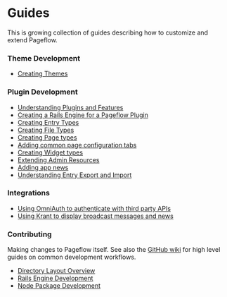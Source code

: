 # Guides

This is growing collection of guides describing how to customize and
extend Pageflow.

### Theme Development

* [Creating Themes](./creating_themes.md)

### Plugin Development

* [Understanding Plugins and Features](./understanding_plugins_and_features.md)
* [Creating a Rails Engine for a Pageflow Plugin](creating_a_pageflow_plugin_rails_engine.md)
* [Creating Entry Types](./creating_entry_types.md)
* [Creating File Types](./creating_file_types.md)
* [Creating Page types](./creating_page_types.md)
* [Adding common page configuration tabs](./adding_common_page_configuration_tabs.md)
* [Creating Widget types](./creating_widget_types.md)
* [Extending Admin Resources](./extending_admin_resources.md)
* [Adding app news](./adding_app_news.md)
* [Understanding Entry Export and Import](./understanding_entry_export_and_import.md)

### Integrations

* [Using OmniAuth to authenticate with third party APIs](./using_omniauth_to_authenticate_with_third_party_apis.md)
* [Using Krant to display broadcast messages and news](./using_krant_to_display_broadcast_messages_and_news.md)

### Contributing

Making changes to Pageflow itself. See also the
[GitHub wiki](https://github.com/codevise/pageflow/wiki#contributing-to-pageflow)
for high level guides on common development workflows.

* [Directory Layout Overview](./contributing/directory_layout_overview.md)
* [Rails Engine Development](./contributing/rails_engine_development.md)
* [Node Package Development](./contributing/node_package_development.md)
